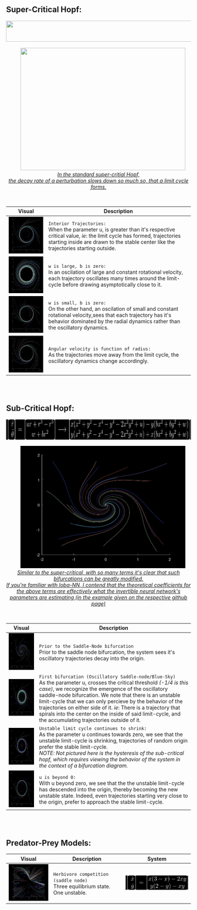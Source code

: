 ## Super-Critical Hopf:
<p align="center">
  <kbd>
  <img src="https://github.com/SB-27182/gothicSVG/blob/master/superHopfEquation.jpg" width=620 height=57/>
  </kbd>
  </p>
 <p align="center">
  &nbsp; &nbsp; &nbsp;
    <img src="https://github.com/SB-27182/gothicSVG/blob/master/superCritBifurcation.gif" width=450 height=333 padding-top=50 /><br>
  <a href="https://github.com/SB-27182/DynamicalSystems_visual/blob/master/superCriticalHopf/superCriticalHopf.m"><i>In the standard super-critial Hopf, <br> the decay rate of a perturbation slows down so much so, that a limit cycle forms.</i></a>
</p>
<br>

| Visual | Description |
| --- | --- |
|<img src="https://github.com/SB-27182/DynamicalSystems_visual/blob/master/superCriticalHopf/imgs/sup_insideUnstable2.jpg" width=250 height=100 />| `Interior Trajectories:`<br> When the parameter u, is greater than it's respective critical value, *ie*: the limit cycle has formed, trajectories starting inside are drawn to the stable center like the trajectories starting outside.|
|<img src="https://github.com/SB-27182/DynamicalSystems_visual/blob/master/superCriticalHopf/imgs/sup_extremelyFastConstantOscilation.jpg" height=100 />| `w is large, b is zero:`<br> In an oscilation of large and constant rotational velocity, each trajectory oscillates many times around the limit-cycle before drawing asymptotically close to it.|
|<img src="https://github.com/SB-27182/DynamicalSystems_visual/blob/master/superCriticalHopf/imgs/sup_MuchSlowerConstantOscilation.jpg" height=100 />| `w is small, b is zero:`<br> On the other hand, an oscilation of small and constant rotational velocity,sees that each trajectory has it's behavior dominated by the radial dynamics rather than the oscillatory dynamics.
|<img src="https://github.com/SB-27182/DynamicalSystems_visual/blob/master/superCriticalHopf/imgs/sup_OscilationVelocityChangesWith_r.jpg" height=100 />| `Angular velocity is function of radius:`<br> As the trajectories move away from the limit cycle, the oscillatory dynamics change accordingly.

<br>
<br>

## Sub-Critical Hopf:
<p align="center">
  <kbd>
  <img src="https://github.com/SB-27182/DynamicalSystems_visual/blob/master/subCriticalHopf/Math/subHopfEquation.jpg" width=800 height=55/>
  </kbd>
  </p>
 <p align="center">
  &nbsp; &nbsp; &nbsp;
    <img src="https://github.com/SB-27182/DynamicalSystems_visual/blob/master/subCriticalHopf/imgs/subCrit_gif.gif" width=450 height=333 padding-top=50 /><br>
  <a href="https://github.com/SB-27182/DynamicalSystems_visual/blob/master/subCriticalHopf/subCriticalHopf.m"><i>Similar to the super-critical, with so many terms it's clear that such bifurcations can be greatly modified. <br> If you're familiar with loba-NN, I contend that the theoretical coefficients for the above terms are effectively what the invertible neural network's parameters are estimating (in the example given on the respective github page)</i></a>
</p>
<br>

| Visual | Description |
| --- | --- |
| <img src="https://github.com/SB-27182/DynamicalSystems_visual/blob/master/subCriticalHopf/imgs/sub5.jpg" width=150 height=100 /> | `Prior to the Saddle-Node bifurcation`<br> Prior to the saddle node bifurcation, the system sees it's oscillatory trajectories decay into the origin.|
|<img src="https://github.com/SB-27182/DynamicalSystems_visual/blob/master/subCriticalHopf/imgs/sub18.jpg" width=250 height=100 />| `First bifurcation (Oscillatory Saddle-node/Blue-Sky)`<br>As the parameter u, crosses the critical threshold *(-1/4 is this case)*, we recognize the emergence of the oscillatory saddle-node bifurcation. We note that there is an unstable limit-cycle that we can only percieve by the behavior of the trajectories on either side of it. *ie*: There is a trajectory that spirals into the center on the inside of said limit-cycle, and the accumulating trajectories outside of it.|
|<img src="https://github.com/SB-27182/DynamicalSystems_visual/blob/master/subCriticalHopf/imgs/sub20.jpg" width=250 height=100 />| `Unstable limit cycle continues to shrink:`<br>As the parameter u continues towards zero, we see that the unstable limit-cycle is shrinking, trajectories of random origin prefer the stable limit-cycle.<br> *NOTE: Not pictured here is the hysteresis of the sub-critical hopf, which requires viewing the behavior of the system in the context of a bifurcation diagram.* |
|<img src="https://github.com/SB-27182/DynamicalSystems_visual/blob/master/subCriticalHopf/imgs/sub25.jpg" width=250 height=100 />| `u is beyond 0:`<br>With u beyond zero, we see that the the unstable limit-cycle has descended into the origin, thereby becoming the new unstable state. Indeed, even trajectories starting very close to the origin, prefer to approach the stable limit-cycle.|

<br>
<br>

## Predator-Prey Models:
  
| Visual | Description | System |
| --- | --- | --- |
|<img src="https://github.com/SB-27182/DynamicalSystems_visual/blob/master/pred_prey/imgs/herbivore_saddleNode.jpg" width=150 height=100 /> | `Herbivore competition (saddle node)`<br>Three equilibrium state. One unstable. |<kbd><img src="https://github.com/SB-27182/DynamicalSystems_visual/blob/master/pred_prey/Math/compete_herbivores.jpg"/> </kbd>|
